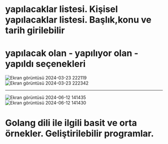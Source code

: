 <h1>yapılacaklar listesi. Kişisel yapılacaklar listesi. Başlık,konu ve tarih girilebilir</h1>
<h1>yapılacak olan  - yapılıyor olan - yapıldı seçenekleri</h1>


![Ekran görüntüsü 2024-03-23 222119](https://github.com/arazumut/todolist/assets/150933483/4b82bf6a-feac-422a-b79d-876166825de2)
![Ekran görüntüsü 2024-03-23 222342](https://github.com/arazumut/todolist/assets/150933483/62be32b0-3415-4626-9ade-30744b8b821f)

--------------------------------------------------------------------------------------------------------------------------------------------------------------------------------------------------------------------------------

![Ekran görüntüsü 2024-06-12 141435](https://github.com/arazumut/todolist-and-golang_examples/assets/150933483/15c1dfe1-eeb6-42fe-87e8-52f53a6ce03e)
![Ekran görüntüsü 2024-06-12 141430](https://github.com/arazumut/todolist-and-golang_examples/assets/150933483/4fa323d9-92d2-4090-903a-39b9805ff6f2)


<h1>Golang dili ile ilgili basit ve orta örnekler. Geliştirilebilir programlar.</h1>

